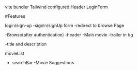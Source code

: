<!-- NetFlix GPT -->

vite bundler
Tailwind configured
Header
LoginForm

#Features

login/sign-up
-signIn/signUp form
-redirect to browse Page

-Browse(after authentication)
-header
-Main movie
-trailer in bg

-title and description

<!-- movie Suggestions -->

movieList

<!-- NetflixGPT -->

- searchBar
  -Movie Suggestions
